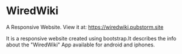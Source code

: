 # WiredWiki
A Responsive Website.
View it at: https://wiredwiki.pubstorm.site

It is a responsive website created using bootstrap.It describes the info about the "WiredWiki" App available for android and iphones.
